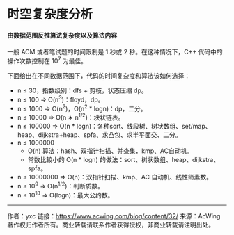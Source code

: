 # 时空复杂度分析

#### 由数据范围反推算法复杂度以及算法内容

一般 ACM 或者笔试题的时间限制是 1 秒或 2 秒。在这种情况下，C++ 代码中的操作次数控制在 10<sup>7</sup> 为最佳。

下面给出在不同数据范围下，代码的时间复杂度和算法该如何选择：

- n ≤ 30，指数级别：dfs + 剪枝，状态压缩 dp。
- n ≤ 100 => O(n<sup>3</sup>)：floyd，dp。
- n ≤ 1000 => O(n<sup>2</sup>)，O(n<sup>2</sup> * logn)：dp，二分。
- n ≤ 10000 => O(n ∗ n<sup>1/2</sup>)：块状链表。
- n ≤ 100000 => O(n * logn)：各种sort、线段树、树状数组、set/map、heap、dijkstra+heap、spfa、求凸包、求半平面交、二分。
- n ≤ 1000000
  - O(n) 算法：hash、双指针扫描、并查集，kmp、AC自动机。
  - 常数比较小的 O(n * logn) 的做法：sort、树状数组、heap、dijkstra、spfa。
- n ≤ 10000000 => O(n)：双指针扫描、kmp、AC 自动机、线性筛素数。
- n ≤ 10<sup>9</sup> => O(n<sup>1/2</sup>)：判断质数。
- n ≤ 10<sup>18</sup> => O(logn)：最大公约数。

---

作者：yxc
链接：https://www.acwing.com/blog/content/32/
来源：AcWing
著作权归作者所有。商业转载请联系作者获得授权，非商业转载请注明出处。